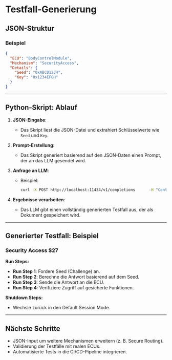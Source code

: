 # Testfall-Generierung

## JSON-Struktur
### Beispiel
```json
{
  "ECU": "BodyControlModule",
  "Mechanism": "SecurityAccess",
  "Details": {
    "Seed": "0xABCD1234",
    "Key": "0x1234EFGH"
  }
}
```

---

## Python-Skript: Ablauf
1. **JSON-Eingabe**:
   - Das Skript liest die JSON-Datei und extrahiert Schlüsselwerte wie `Seed` und `Key`.

2. **Prompt-Erstellung**:
   - Das Skript generiert basierend auf den JSON-Daten einen Prompt, der an das LLM gesendet wird.

3. **Anfrage an LLM**:
   - Beispiel:
     ```bash
     curl -X POST http://localhost:11434/v1/completions      -H "Content-Type: application/json"      -d '{"model": "llama2:7b", "prompt": "<dein Prompt>"}'
     ```

4. **Ergebnisse verarbeiten**:
   - Das LLM gibt einen vollständig generierten Testfall aus, der als Dokument gespeichert wird.

---

## Generierter Testfall: Beispiel
### Security Access $27
**Run Steps:**
- **Run Step 1**: Fordere Seed (Challenge) an.
- **Run Step 2**: Berechne die Antwort basierend auf dem Seed.
- **Run Step 3**: Sende die Antwort an die ECU.
- **Run Step 4**: Verifiziere Zugriff auf gesicherte Funktionen.

**Shutdown Steps:**
- Wechsle zurück in den Default Session Mode.

---

## Nächste Schritte
- JSON-Input um weitere Mechanismen erweitern (z. B. Secure Routing).
- Validierung der Testfälle mit realen ECUs.
- Automatisierte Tests in die CI/CD-Pipeline integrieren.
